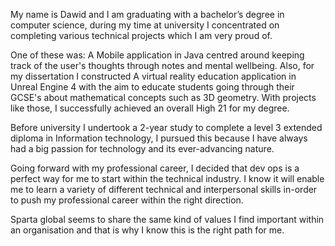 
My name is Dawid and I am graduating with a bachelor’s degree in computer science, during my time at university I concentrated on completing various technical projects which I am very proud of.

One of these was: A Mobile application in Java centred around keeping track of the user's thoughts through notes and mental wellbeing. Also, for my dissertation I constructed A virtual reality education application in Unreal Engine 4 with the aim to educate students going through their GCSE's about mathematical concepts such as 3D geometry.
With projects like those, I successfully achieved an overall High 21 for my degree.

Before university I undertook a 2-year study to complete a level 3 extended diploma in Information technology, I pursued this because I have always had a big passion for technology and its ever-advancing nature.

Going forward with my professional career, I decided that dev ops is a perfect way for me to start within the technical industry. I know it will enable me to learn a variety of different technical and interpersonal skills in-order to push my professional career within the right direction.

Sparta global seems to share the same kind of values I find important within an organisation and that is why I know this is the right path for me.


